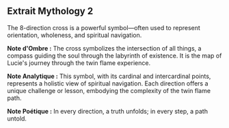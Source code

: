 ## Extrait Mythology 2

The 8-direction cross is a powerful symbol—often used to represent orientation, wholeness, and spiritual navigation.

**Note d'Ombre :** The cross symbolizes the intersection of all things, a compass guiding the soul through the labyrinth of existence. It is the map of Lucie's journey through the twin flame experience.

**Note Analytique :** This symbol, with its cardinal and intercardinal points, represents a holistic view of spiritual navigation. Each direction offers a unique challenge or lesson, embodying the complexity of the twin flame path.

**Note Poétique :** In every direction, a truth unfolds; in every step, a path untold.
